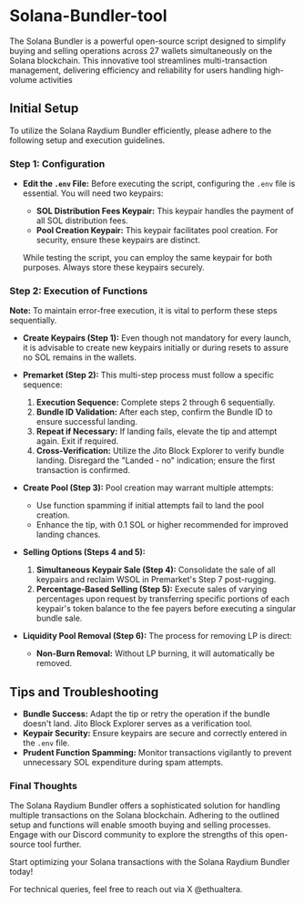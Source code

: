 # Solana-Bundler-tool
 The Solana Bundler is a powerful open-source script designed to simplify buying and selling operations across 27 wallets simultaneously on the Solana blockchain. This innovative tool streamlines multi-transaction management, delivering efficiency and reliability for users handling high-volume activities

## Initial Setup

To utilize the Solana Raydium Bundler efficiently, please adhere to the following setup and execution guidelines.
 
### Step 1: Configuration

- **Edit the `.env` File:** Before executing the script, configuring the `.env` file is essential. You will need two keypairs:

  - **SOL Distribution Fees Keypair:** This keypair handles the payment of all SOL distribution fees.
  - **Pool Creation Keypair:** This keypair facilitates pool creation. For security, ensure these keypairs are distinct.

  While testing the script, you can employ the same keypair for both purposes. Always store these keypairs securely. 

### Step 2: Execution of Functions
 
**Note:** To maintain error-free execution, it is vital to perform these steps sequentially. 

- **Create Keypairs (Step 1):** Even though not mandatory for every launch, it is advisable to create new keypairs initially or during resets to assure no SOL remains in the wallets.

- **Premarket (Step 2):** This multi-step process must follow a specific sequence:

  1. **Execution Sequence:** Complete steps 2 through 6 sequentially.
  2. **Bundle ID Validation:** After each step, confirm the Bundle ID to ensure successful landing.
  3. **Repeat if Necessary:** If landing fails, elevate the tip and attempt again. Exit if required.
  4. **Cross-Verification:** Utilize the Jito Block Explorer to verify bundle landing. Disregard the "Landed - no" indication; ensure the first transaction is confirmed.

- **Create Pool (Step 3):** Pool creation may warrant multiple attempts:

  - Use function spamming if initial attempts fail to land the pool creation.
  - Enhance the tip, with 0.1 SOL or higher recommended for improved landing chances.

- **Selling Options (Steps 4 and 5):**

  1. **Simultaneous Keypair Sale (Step 4):** Consolidate the sale of all keypairs and reclaim WSOL in Premarket's Step 7 post-rugging.
  2. **Percentage-Based Selling (Step 5):** Execute sales of varying percentages upon request by transferring specific portions of each keypair's token balance to the fee payers before executing a singular bundle sale.

- **Liquidity Pool Removal (Step 6):** The process for removing LP is direct:
  - **Non-Burn Removal:** Without LP burning, it will automatically be removed.

## Tips and Troubleshooting

- **Bundle Success:** Adapt the tip or retry the operation if the bundle doesn't land. Jito Block Explorer serves as a verification tool.
- **Keypair Security:** Ensure keypairs are secure and correctly entered in the `.env` file.
- **Prudent Function Spamming:** Monitor transactions vigilantly to prevent unnecessary SOL expenditure during spam attempts.

### Final Thoughts

The Solana Raydium Bundler offers a sophisticated solution for handling multiple transactions on the Solana blockchain. Adhering to the outlined setup and functions will enable smooth buying and selling processes. Engage with our Discord community to explore the strengths of this open-source tool further.

Start optimizing your Solana transactions with the Solana Raydium Bundler today!

For technical queries, feel free to reach out via X @ethualtera.
